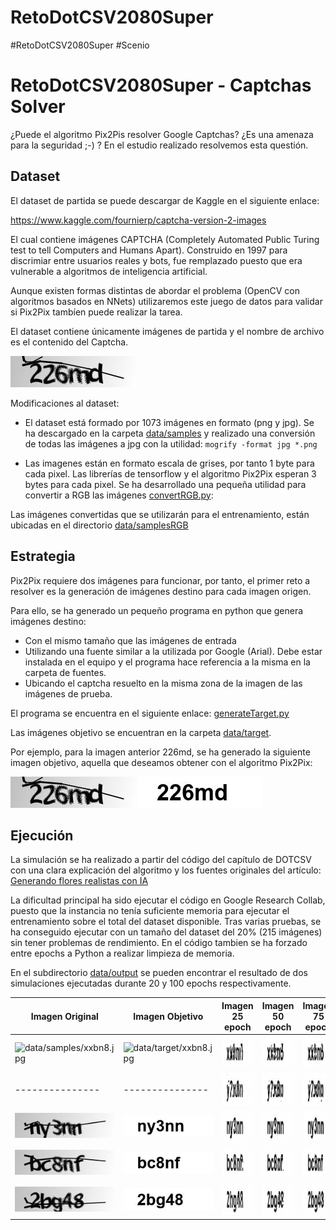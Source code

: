 # RetoDotCSV2080Super
#RetoDotCSV2080Super #Scenio

RetoDotCSV2080Super - Captchas Solver
=====================================

¿Puede el algoritmo Pix2Pis resolver Google Captchas? ¿Es una amenaza para la seguridad ;-) ? En el estudio realizado resolvemos esta questión.

Dataset
-------

El dataset de partida se puede descargar de Kaggle en el siguiente enlace:

https://www.kaggle.com/fournierp/captcha-version-2-images

El cual contiene imágenes CAPTCHA (Completely Automated Public Turing test to tell Computers and Humans Apart). Construido en 1997 para discrimiar entre usuarios reales y bots, fue remplazado puesto que era vulnerable a algoritmos de inteligencia artificial.

Aunque existen formas distintas de abordar el problema (OpenCV con algoritmos basados en NNets) utilizaremos este juego de datos para validar si Pix2Pix tambíen puede realizar la tarea.

El dataset contiene únicamente imágenes de partida y el nombre de archivo es el contenido del Captcha.

![Screenshot](data/samples/226md.jpg)

Modificaciones al dataset:
+ El dataset está formado por 1073 imágenes en formato (png y jpg). Se ha descargado en la carpeta [data/samples](data/samples) y realizado una conversión de todas las imágenes a jpg con la utilidad: `mogrify -format jpg *.png`

+ Las imagenes están en formato escala de grises, por tanto 1 byte para cada pixel. Las librerías de tensorflow y el algoritmo Pix2Pix  esperan 3 bytes para cada pixel. Se ha desarrollado una pequeña utilidad para convertir a RGB las imágenes [convertRGB.py](data\convertRGB.py):

Las imágenes convertidas que se utilizarán para el entrenamiento, están ubicadas en el directorio [data/samplesRGB](data/samplesRGB)

Estrategia
----------

Pix2Pix requiere dos imágenes para funcionar, por tanto, el primer reto a resolver es la generación de imágenes destino para cada imagen origen.

Para ello, se ha generado un pequeño programa en python que genera imágenes destino:
+ Con el mismo tamaño que las imágenes de entrada
+ Utilizando una fuente similar a la utilizada por Google (Arial). Debe estar instalada en el equipo y el programa hace referencia a la misma en la carpeta de fuentes.
+ Ubicando el captcha resuelto en la misma zona de la imagen de las imágenes de prueba.

El programa se encuentra en el siguiente enlace: [generateTarget.py](data/generateTarget.py)

Las imágenes objetivo se encuentran en la carpeta [data/target](data/target).

Por ejemplo, para la imagen anterior 226md, se ha generado la siguiente imagen objetivo, aquella que deseamos obtener con el algoritmo Pix2Pix:

![data/samples/226md.jpg](data/samples/226md.jpg)
![data/target/226md.jpg](data/target/226md.jpg)

Ejecución
---------

La simulación se ha realizado a partir del código del capítulo de DOTCSV con una clara explicación del algoritmo y los fuentes originales del artículo: [Generando flores realistas con IA](www.youtube.com%2Fwatch%3Fv%3DYsrMGcgfETY&usg=AOvVaw2EhzgOGfuTM_-L4TGhGbBj)

La dificultad principal ha sido ejecutar el código en Google Research Collab, puesto que la instancia no tenía suficiente memoria para ejecutar el entrenamiento sobre el total del dataset disponible. Tras varias pruebas, se ha conseguido ejecutar con un tamaño del dataset del 20% (215 imágenes) sin tener problemas de rendimiento. En el código tambien se ha forzado entre epochs a Python a realizar limpieza de memoria. 

En el subdirectorio [data/output](data/output) se pueden encontrar el resultado de dos simulaciones ejecutadas durante 20 y 100 epochs respectivamente.

| Imagen Original | Imagen Objetivo | Imagen 25 epoch | Imagen 50 epoch | Imagen 75 epoch | Imagen 100 epoch |
| --------------- | --------------- | --------------- | --------------- | --------------- | ---------------- |
| ![data/samples/xxbn8.jpg](data/samples/xxbn8.jpg) | ![data/target/xxbn8.jpg](data/target/xxbn8.jpg) | ![](data/output/Size20Epoch100/1_25.jpg) | ![](data/output/Size20Epoch100/1_50.jpg) | ![](data/output/Size20Epoch100/1_75.jpg) | ![](data/output/Size20Epoch100/1_99.jpg) |
| --------------- | --------------- | ![](data/output/Size20Epoch100/2_25.jpg) | ![](data/output/Size20Epoch100/2_50.jpg) | ![](data/output/Size20Epoch100/2_75.jpg) | ![](data/output/Size20Epoch100/2_99.jpg) |
| ![data/samples/ny3nn.jpg](data/samples/ny3nn.jpg) | ![data/target/ny3nn.jpg](data/target/ny3nn.jpg) | ![](data/output/Size20Epoch100/3_25.jpg) | ![](data/output/Size20Epoch100/3_50.jpg) | ![](data/output/Size20Epoch100/3_75.jpg) | ![](data/output/Size20Epoch100/3_99.jpg) |
| ![data/samples/bc8nf.jpg](data/samples/bc8nf.jpg) | ![data/target/bc8nf.jpg](data/target/bc8nf.jpg) | ![](data/output/Size20Epoch100/4_25.jpg) | ![](data/output/Size20Epoch100/4_50.jpg) | ![](data/output/Size20Epoch100/4_75.jpg) | ![](data/output/Size20Epoch100/4_99.jpg) |
| ![data/samples/2bg48.jpg](data/samples/2bg48.jpg) | ![data/target/2bg48.jpg](data/target/2bg48.jpg) | ![](data/output/Size20Epoch100/5_25.jpg) | ![](data/output/Size20Epoch100/5_50.jpg) | ![](data/output/Size20Epoch100/5_75.jpg) | ![](data/output/Size20Epoch100/5_99.jpg) |




